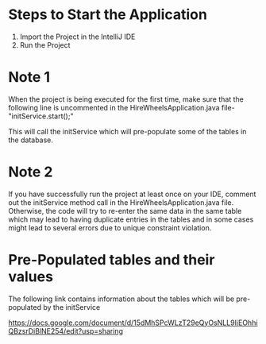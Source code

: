 # Steps to Start the Application

1. Import the Project in the IntelliJ IDE
2. Run the Project

# Note 1

When the project is being executed for the first time, make sure that the following line is uncommented in the HireWheelsApplication.java file-
"initService.start();"

This will call the initService which will pre-populate some of the tables in the database.

# Note 2

If you have successfully run the project at least once on your IDE, comment out the initService method call in the HireWheelsApplication.java file. Otherwise, the code will try to re-enter the same data in the same table which may lead to having duplicate entries in the tables and in some cases might lead to several errors due to unique constraint violation.

# Pre-Populated tables and their values

The following link contains information about the tables which will be pre-populated by the initService

https://docs.google.com/document/d/15dMhSPcWLzT29eQyOsNLL9IjEOhhiQBzsrDiBlNE254/edit?usp=sharing
